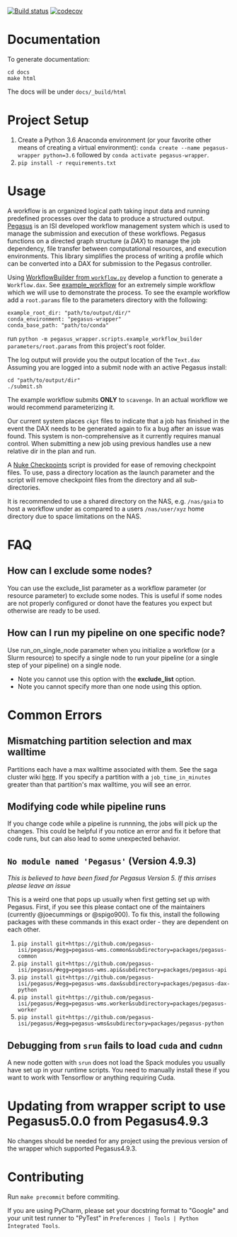 [![Build status](https://travis-ci.com/isi-vista/vista-pegasus-wrapper.svg?branch=master)](https://travis-ci.com/isi-vista/vista-pegasus-wrapper?branch=master)
[![codecov](https://codecov.io/gh/isi-vista/vista-pegasus-wrapper/branch/master/graph/badge.svg)](https://codecov.io/gh/isi-vista/vista-pegasus-wrapper)

# Documentation

To generate documentation:
```
cd docs
make html
```

The docs will be under `docs/_build/html`

# Project Setup

1. Create a Python 3.6 Anaconda environment (or your favorite other means of creating a virtual environment): `conda create --name pegasus-wrapper python=3.6` followed by `conda activate pegasus-wrapper`.
2. `pip install -r requirements.txt`

# Usage
A workflow is an organized logical path taking input data and running predefined processes over the data to produce a structured output.
[Pegasus](https://pegasus.isi.edu/) is an ISI developed workflow management system which is used to manage the submission and execution of these workflows. 
Pegasus functions on a directed graph structure (a *DAX*) to manage the job dependency, file transfer between computational resources, and execution environments.
This library simplifies the process of writing a profile which can be converted into a DAX for submission to the Pegasus controller.

Using [WorkflowBuilder from `workflow.py`](pegasus_wrapper/workflow.py) develop a function to generate a `Workflow.dax`.
See [example_workflow](pegasus_wrapper/scripts/example_workflow_builder.py) for an extremely simple workflow which we will use to demonstrate the process.
To see the example workflow add a `root.params` file to the parameters directory with the following:
```
example_root_dir: "path/to/output/dir/"
conda_environment: "pegasus-wrapper"
conda_base_path: "path/to/conda"
```
run `python -m pegasus_wrapper.scripts.example_workflow_builder parameters/root.params` from this project's root folder.

The log output will provide you the output location of the `Text.dax` Assuming you are logged into a submit node with an active Pegasus install:

```
cd "path/to/output/dir"
./submit.sh
```
The example workflow submits **ONLY** to `scavenge`. In an actual workflow we would recommend parameterizing it.

Our current system places `ckpt` files to indicate that a job has finished in the event the DAX needs to be generated again to fix a bug after an issue was found. This system is non-comprehensive as it currently requires manual control. When submitting a new job using previous handles use a new relative dir in the plan and run.

A [Nuke Checkpoints](scripts/nuke_checkpoints.py) script is provided for ease of removing checkpoint files. To use, pass a directory location as the launch parameter and the script will remove checkpoint files from the directory and all sub-directories.

It is recommended to use a shared directory on the NAS, e.g. `/nas/gaia` to host a workflow under as compared to a users `/nas/user/xyz` home directory due to space limitations on the NAS.

# FAQ
## How can I exclude some nodes?

You can use the exclude_list parameter as a workflow parameter (or resource parameter) to exclude some nodes. This is useful if some nodes are not properly configured or donot have the features you expect but otherwise are ready to be used.

## How can I run my pipeline on one specific node?
Use run_on_single_node parameter when you initialize a workflow (or a Slurm resource) to specify a single node to run your pipeline (or a single step of your pipeline) on a single node. 
* Note you cannot use this option with the **exclude_list** option.
* Note you cannot specify more than one node using this option.

# Common Errors

## Mismatching partition selection and max walltime

Partitions each have a max walltime associated with them. See the saga cluster wiki [here]("https://github.com/isi-vista/saga-cluster/wiki/How-to-use-the-SAGA-queue#partitions"). If you specify a partition with a `job_time_in_minutes` greater than that partition's max walltime, you will see an error. 

## Modifying code while pipeline runs

If you change code while a pipeline is runnning, the jobs will pick up the changes. This could be helpful if you notice an error and fix it before that code runs, but can also lead to some unexpected behavior.

## `No module named 'Pegasus'` (Version 4.9.3)
*This is believed to have been fixed for Pegasus Version 5. If this arrises please leave an issue*

This is a weird one that pops up usually when first getting set up with Pegasus. First, if you see this please contact one of the maintainers (currently @joecummings or @spigo900). To fix this, install the following packages with these commands in this exact order - they are dependent on each other.
1. `pip install git+https://github.com/pegasus-isi/pegasus/#egg=pegasus-wms.common&subdirectory=packages/pegasus-common`
2. `pip install git+https://github.com/pegasus-isi/pegasus/#egg=pegasus-wms.api&subdirectory=packages/pegasus-api`
3. `pip install git+https://github.com/pegasus-isi/pegasus/#egg=pegasus-wms.dax&subdirectory=packages/pegasus-dax-python`
4. `pip install git+https://github.com/pegasus-isi/pegasus/#egg=pegasus-wms.worker&subdirectory=packages/pegasus-worker`
5. `pip install git+https://github.com/pegasus-isi/pegasus/#egg=pegasus-wms&subdirectory=packages/pegasus-python`

## Debugging from `srun` fails to load `cuda` and `cudnn`

A new node gotten with `srun` does not load the Spack modules you usually have set up in your runtime scripts. You need to manually install these if you want to work with Tensorflow or anything requiring Cuda.

# Updating from wrapper script to use Pegasus5.0.0 from Pegasus4.9.3

No changes should be needed for any project using the previous version of the wrapper which supported Pegasus4.9.3.

# Contributing

Run `make precommit` before commiting.  

If you are using PyCharm, please set your docstring format to "Google" and your unit test runner to "PyTest"
in `Preferences | Tools | Python Integrated Tools`.
